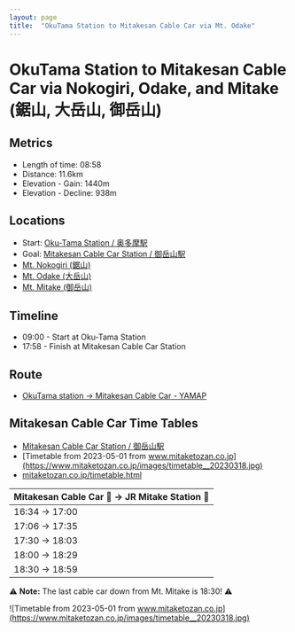 ```yaml
---
layout: page
title:  "OkuTama Station to Mitakesan Cable Car via Mt. Odake"
---
```


# OkuTama Station to Mitakesan Cable Car via Nokogiri, Odake, and Mitake (鋸山, 大岳山, 御岳山)

## Metrics
* Length of time: 08:58
* Distance: 11.6km
* Elevation - Gain: 1440m
* Elevation - Decline: 938m

## Locations
* Start: [Oku-Tama Station / 奥多摩駅](https://goo.gl/maps/vTKxxa1TxdbqkVJz9)
* Goal: [Mitakesan Cable Car Station / 御岳山駅](https://goo.gl/maps/W7baocnkbqSZ1iDZ7)
* [Mt. Nokogiri (鋸山)](https://goo.gl/maps/iKCSZobAK1cV1GUZ8)
* [Mt. Odake (大岳山)](https://goo.gl/maps/2UeiRkAJdaiW63f26)
* [Mt. Mitake (御岳山)](https://goo.gl/maps/dpASYpiTsH7KomtB8)

## Timeline
* 09:00 - Start at Oku-Tama Station
* 17:58 - Finish at Mitakesan Cable Car Station

## Route
* [OkuTama station -> Mitakesan Cable Car - YAMAP](https://yamap.com/plans/code/AZYgi_IhPKWedLy9cQwZpD9TeOf2hngnn-Y-k-ZckKQ88yiFDNFw5OKyJpsJ8cXl0Gg)

## Mitakesan Cable Car Time Tables
* [Mitakesan Cable Car Station / 御岳山駅](https://goo.gl/maps/W7baocnkbqSZ1iDZ7)
* [Timetable from 2023-05-01 from www.mitaketozan.co.jp](https://www.mitaketozan.co.jp/images/timetable__20230318.jpg)
* [mitaketozan.co.jp/timetable.html](https://www.mitaketozan.co.jp/timetable.html)

| Mitakesan Cable Car 🚠 -> JR Mitake Station 🚉 |
| -------------------------------------------- |
| 16:34 -> 17:00                               |
| 17:06 -> 17:35                               |
| 17:30 -> 18:03                               |
| 18:00 -> 18:29                               |
| 18:30 -> 18:59                               |

⚠️ **Note:** The last cable car down from Mt. Mitake is 18:30! ⚠️

![Timetable from 2023-05-01 from www.mitaketozan.co.jp](https://www.mitaketozan.co.jp/images/timetable__20230318.jpg)

